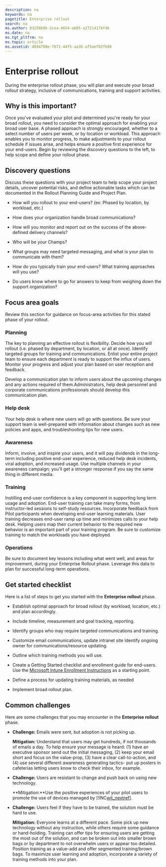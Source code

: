 ```yaml
---
description: na
keywords: na
pagetitle: Enterprise rollout
search: na
ms.author: 03258b9b-2cea-4654-ab05-a27214174f4b
ms.date: na
ms.tgt_pltfrm: na
ms.topic: article
ms.assetid: d894708e-7071-44f5-aa3b-af5aef02fb98
---
```

# Enterprise rollout
During the enterprise rollout phase, you will plan and execute your broad rollout strategy, inclusive of communications, training and support activities.

## Why is this important?
Once you've evaluated your pilot and determined you're ready for your broad rollout, you need to consider the optimal approach for enabling your broad user base. A phased approach is strongly encouraged, whether to a select number of users per week, or by location or workload. This approach enables you to monitor progress, to make adjustments to your rollout schedule if issues arise, and helps ensure a positive first experience for your end-users.
Begin by reviewing the discovery questions to the left, to help scope and define your rollout phase.

## Discovery questions
Discuss these questions with your project team to help scope your project details, uncover potential risks, and define actionable tasks which can be documented in the  Rollout Planning Guide and Project Plan.

- How will you rollout to your end-users? (ex: Phased by location, by workload, etc.)

- How does your organization handle broad communications?

- How will you monitor and report out on the success of the above-defined delivery channels?

- Who will be your Champs?

- What groups may need targeted messaging,  and what is your plan to communicate with them?

- How do you typically train your end-users? What training approaches will you use?

- Do users know where to go for answers to keep from weighing down the support organization?

## Focus area goals
Review this section for guidance on focus-area activities for this stated phase of your rollout.

### Planning
The key to planning an effective rollout is flexibility. Decide how you will rollout (i.e. phased by department, by location, or all at once). Identify targeted groups for training and communications. Enlist your entire project team to ensure each department is ready to support the influx of users. Monitor your progress and adjust your plan based on user reception and feedback.

Develop a communication plan to inform users about the upcoming changes and any actions required of them.Administrators, help desk personnel and corporate communications professionals should develop this communication plan.

### Help desk
Your help desk is where new users will go with questions. Be sure your support team is well-prepared with information about  changes such as new policies and apps, and troubleshooting tips for new users.

### Awareness
Inform, involve, and inspire your users, and it will pay dividends in the long-term including positive end-user experience, reduced help desk incidents, viral adoption, and increased usage. Use multiple channels in your awareness campaign; you'll get a stronger response if you say the same thing in different media.

### Training
Instilling end-user confidence is a key component in supporting long term usage and adoption. End-user training can take many forms, from instructor-led sessions to self-study resources. Incorporate feedback from Pilot participants when developing end-user learning materials. User training decreases end-user ramp up time and minimizes calls to your help desk. Helping users map their current behavior to the required new behavior is an important part of your training program. Be sure to customize training to match the workloads you have deployed.

### Operations
Be sure to document key lessons including what went well, and areas for improvement, during your Enterprise Rollout phase. Leverage this data to plan for successful long-term operations.

## Get started checklist
Here is a list of steps to get you started with the **Enterprise rollout** phase.

- Establish optimal approach for broad rollout (by workload, location, etc.) and plan accordingly.

- Include timeline, measurement and goal tracking, reporting.

- Identify groups who may require targeted communications and training.

- Customize email communications, update intranet site
   Identify ongoing owner for communications/resource updating.

- Outline which training methods you will use.

- Create a Getting Started checklist and enrollment guide for end-users.
   Use the [Microsoft Intune Enrollment Instructions](https://www.microsoft.com/en-us/download/details.aspx?id=46398) as a starting point.

- Define a process for updating training materials, as needed

- Implement broad rollout plan.

## Common challenges
Here are some  challenges that you may encounter in the **Enterprise rollout** phase.

- **Challenge:** Emails were sent, but adoption is not picking up.

   **Mitigation:** Understand that users may get hundreds, if not thousands of emails a day. To help ensure your message is heard: (1) have an executive sponsor send out the initial messaging, (2) keep your email short and focus on the value-prop, (3) have a clear call-to-action, and (4) use several different awareness generating tactics- put up posters in cafeterias letting users know to check their inbox, for example.

- **Challenge:** Users are resistant to change and push back on using new technology.

   **Mitigation:**Use the positive experiences of your pilot users to promote the use of devices managed by [!INC[wit_nextref](../Token/wit_nextref_md.md)].

- **Challenge:** Users feel if they have to be trained, the solution must be hard to use.

   **Mitigation:** Everyone learns at a different pace. Some pick up new technology without any instruction, while others require some guidance or hand-holding. Training can offer tips for ensuring users are getting the most out of the solution, and can be broken out into smaller brown bags or by department to not overwhelm users or appear too detailed. Position training as a value-add and offer segmented training/brown bags. To maximize user learning and adoption, incorporate a variety of training methods into your plan.

